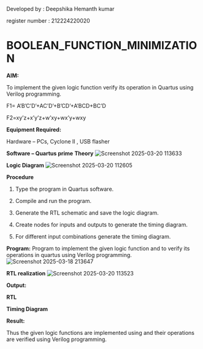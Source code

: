 Developed by : Deepshika Hemanth kumar

register number : 212224220020
# BOOLEAN_FUNCTION_MINIMIZATION

**AIM:**

To implement the given logic function verify its operation in Quartus using Verilog programming.

F1= A’B’C’D’+AC’D’+B’CD’+A’BCD+BC’D 

F2=xy’z+x’y’z+w’xy+wx’y+wxy

**Equipment Required:**

Hardware – PCs, Cyclone II , USB flasher

**Software – Quartus prime**
**Theory**
![Screenshot 2025-03-20 113633](https://github.com/user-attachments/assets/0170f347-ea50-4c01-a5af-2ec98c83102f)

**Logic Diagram**
![Screenshot 2025-03-20 112605](https://github.com/user-attachments/assets/1e59269c-1abc-4c70-b55a-b61784ebc0a5)


**Procedure**

1.	Type the program in Quartus software.

2.	Compile and run the program.

3.	Generate the RTL schematic and save the logic diagram.

4.	Create nodes for inputs and outputs to generate the timing diagram.

5.	For different input combinations generate the timing diagram.


**Program:**
 Program to implement the given logic function and to verify its operations in quartus using Verilog programming. 
![Screenshot 2025-03-18 213647](https://github.com/user-attachments/assets/9ff0bff8-d2af-4727-af6f-3216e978e3f0)

**RTL realization**
![Screenshot 2025-03-20 113523](https://github.com/user-attachments/assets/d74ca8ff-26b9-4149-a55b-7c351ffc5380)

**Output:**

**RTL**

**Timing Diagram**

**Result:**

Thus the given logic functions are implemented using and their operations are verified using Verilog programming.

